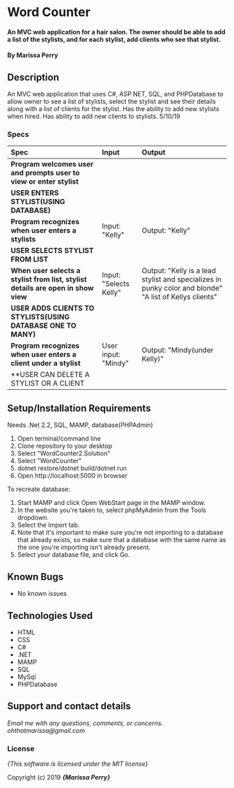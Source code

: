 # Word Counter

#### An MVC web application for a hair salon. The owner should be able to add a list of the stylists, and for each stylist, add clients who see that stylist.

#### By **Marissa Perry**

## Description

An MVC web application that uses C#, ASP.NET, SQL, and PHPDatabase to allow owner to see a list of stylists, select the stylist and see their details along with a list of clients for the stylist. Has the ability to add new stylists when hired. Has ability to add new clients to stylists. 5/10/19


### Specs
| Spec | Input | Output |
| :-------------     | :------------- | :------------- |
|**Program welcomes user and prompts user to view or enter stylist**|
|**USER ENTERS STYLIST(USING DATABASE)**|
| **Program recognizes when user enters a stylists**| Input: "Kelly" | Output: "Kelly"|
|**USER SELECTS STYLIST FROM LIST**|
| **When user selects a stylist from list, stylist details are open in show view**| Input: "Selects Kelly" | Output: "Kelly is a lead stylist and specializes in punky color and blonde" "A list of Kellys clients" |
|**USER ADDS CLIENTS TO STYLISTS(USING DATABASE ONE TO MANY)**|
| **Program recognizes when user enters a client under a stylist** | User input: "Mindy" | Output: "Mindy(under Kelly)" |
|**USER CAN DELETE A STYLIST OR A CLIENT|




## Setup/Installation Requirements

Needs .Net 2.2, SQL, MAMP, database(PHPAdmin)

1. Open terminal/command line
2. Clone repository to your desktop
3. Select "WordCounter2.Solution"
4. Select "WordCounter"
5. dotnet restore/dotnet build/dotnet run
6. Open http://localhost:5000 in browser

To recreate database:
1. Start MAMP and click Open WebStart page in the MAMP window.
2. In the website you're taken to, select phpMyAdmin from the Tools      dropdown.
3. Select the Import tab.
4. Note that it's important to make sure you're not importing to a database that already exists, so make sure that a database with the same name as the one you're importing isn't already present.
5. Select your database file, and click Go.


## Known Bugs
* No known issues

## Technologies Used
* HTML
* CSS
* C#
* .NET
* MAMP
* SQL
* MySql
* PHPDatabase



## Support and contact details

_Email me with any questions, comments, or concerns. ohthatmarissa@gmail.com_

### License

*{This software is licensed under the MIT license}*

Copyright (c) 2019 **_{Marissa Perry}_**
